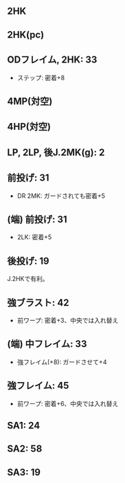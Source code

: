 ## 2HK

## 2HK(pc)

## ODフレイム, 2HK: 33

- ステップ: 密着+8

## 4MP(対空)

## 4HP(対空)

## LP, 2LP, 後J.2MK(g): 2

## 前投げ: 31

- DR 2MK: ガードされても密着+5

## (端) 前投げ: 31

- 2LK: 密着+5

## 後投げ: 19

J.2HKで有利。

## 強ブラスト: 42

- 前ワープ: 密着+3、中央では入れ替え

## (端) 中フレイム: 33

- 強フレイム(+8): ガードさせて+4

## 強フレイム: 45

- 前ワープ: 密着+6、中央では入れ替え

## SA1: 24

## SA2: 58

## SA3: 19
